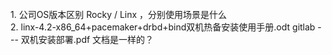 
<br>
1. 公司OS版本区别 Rocky / Linx ，分别使用场景是什么

<br>
2. linx-4.2-x86_64+pacemaker+drbd+bind双机热备安装使用手册.odt 
gitlab --- 双机安装部署.pdf
文档是一样的？